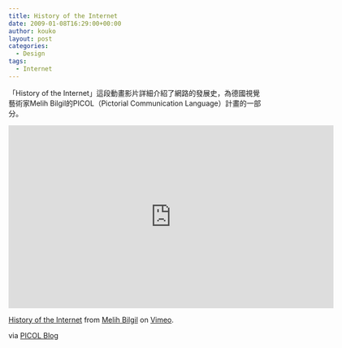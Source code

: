 ```yaml
---
title: History of the Internet
date: 2009-01-08T16:29:00+00:00
author: kouko
layout: post
categories:
  - Design
tags:
  - Internet
---
```

「History of the Internet」這段動畫影片詳細介紹了網路的發展史，為德國視覺藝術家Melih Bilgil的PICOL（Pictorial Communication Language）計畫的一部分。

<iframe src="https://player.vimeo.com/video/2696386" width="640" height="360" frameborder="0" webkitallowfullscreen="" mozallowfullscreen="" allowfullscreen="">
</iframe>

[History of the Internet](https://vimeo.com/2696386) from [Melih Bilgil](https://vimeo.com/lonja) on [Vimeo](https://vimeo.com).



via [PICOL Blog](http://blog.picol.org/history-internet/)

